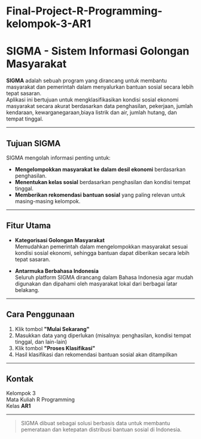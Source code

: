 # Final-Project-R-Programming-kelompok-3-AR1

# SIGMA - Sistem Informasi Golongan Masyarakat

**SIGMA** adalah sebuah program yang dirancang untuk membantu masyarakat dan pemerintah dalam menyalurkan bantuan sosial secara lebih tepat sasaran.  
Aplikasi ini bertujuan untuk mengklasifikasikan kondisi sosial ekonomi masyarakat secara akurat berdasarkan data penghasilan, pekerjaan, jumlah kendaraan, kewarganegaraan,biaya listrik dan air, jumlah hutang, dan tempat tinggal.

---

## Tujuan SIGMA

SIGMA mengolah informasi penting untuk:

- **Mengelompokkan masyarakat ke dalam desil ekonomi** berdasarkan penghasilan.
- **Menentukan kelas sosial** berdasarkan penghasilan dan kondisi tempat tinggal.
- **Memberikan rekomendasi bantuan sosial** yang paling relevan untuk masing-masing kelompok.

---

## Fitur Utama

- **Kategorisasi Golongan Masyarakat**  
  Memudahkan pemerintah dalam mengelompokkan masyarakat sesuai kondisi sosial ekonomi, sehingga bantuan dapat diberikan secara lebih tepat sasaran.

- **Antarmuka Berbahasa Indonesia**  
  Seluruh platform SIGMA dirancang dalam Bahasa Indonesia agar mudah digunakan dan dipahami oleh masyarakat lokal dari berbagai latar belakang.

---

## Cara Penggunaan

1. Klik tombol **"Mulai Sekarang"**
2. Masukkan data yang diperlukan (misalnya: penghasilan, kondisi tempat tinggal, dan lain-lain)
3. Klik tombol **"Proses Klasifikasi"**
4. Hasil klasifikasi dan rekomendasi bantuan sosial akan ditampilkan

---

## Kontak

Kelompok 3  
Mata Kuliah R Programming  
Kelas **AR1**

---

> SIGMA dibuat sebagai solusi berbasis data untuk membantu pemerataan dan ketepatan distribusi bantuan sosial di Indonesia.
